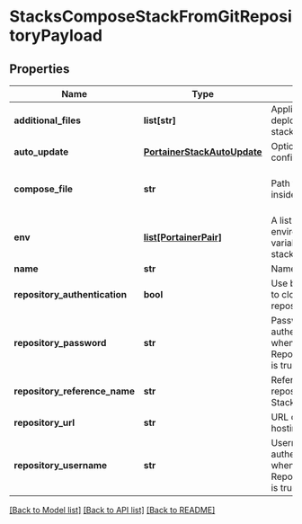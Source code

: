 # StacksComposeStackFromGitRepositoryPayload

## Properties
Name | Type | Description | Notes
------------ | ------------- | ------------- | -------------
**additional_files** | **list[str]** | Applicable when deploying with multiple stack files | [optional] 
**auto_update** | [**PortainerStackAutoUpdate**](PortainerStackAutoUpdate.md) | Optional auto update configuration | [optional] 
**compose_file** | **str** | Path to the Stack file inside the Git repository | [optional] [default to 'docker-compose.yml']
**env** | [**list[PortainerPair]**](PortainerPair.md) | A list of environment(endpoint) variables used during stack deployment | [optional] 
**name** | **str** | Name of the stack | 
**repository_authentication** | **bool** | Use basic authentication to clone the Git repository | [optional] 
**repository_password** | **str** | Password used in basic authentication. Required when RepositoryAuthentication is true. | [optional] 
**repository_reference_name** | **str** | Reference name of a Git repository hosting the Stack file | [optional] 
**repository_url** | **str** | URL of a Git repository hosting the Stack file | 
**repository_username** | **str** | Username used in basic authentication. Required when RepositoryAuthentication is true. | [optional] 

[[Back to Model list]](../README.md#documentation-for-models) [[Back to API list]](../README.md#documentation-for-api-endpoints) [[Back to README]](../README.md)


